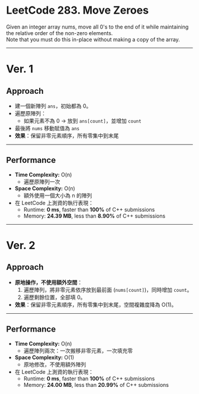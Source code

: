 # LeetCode 283. Move Zeroes 
Given an integer array nums, move all 0's to the end of it while maintaining the relative order of the non-zero elements.<br>
Note that you must do this in-place without making a copy of the array.

----

# Ver. 1

## Approach
- 建一個新陣列 `ans`，初始都為 0。
- 遍歷原陣列：
  - 如果元素不為 0 → 放到 `ans[count]`，並增加 `count`
- 最後將 `nums` 移動賦值為 `ans`
- **效果**：保留非零元素順序，所有零集中到末尾  

---

## Performance
- **Time Complexity:** O(n)  
  - 遍歷原陣列一次
- **Space Complexity:** O(n)  
  - 額外使用一個大小為 n 的陣列
- 在 LeetCode 上測資的執行表現：  
  - Runtime: **0 ms**, faster than **100%** of C++ submissions  
  - Memory: **24.39 MB**, less than **8.90%** of C++ submissions  
 
----

# Ver. 2

## Approach
- **原地操作，不使用額外空間**：
  1. 遍歷陣列，將非零元素依序放到最前面 (`nums[count]`)，同時增加 `count`。
  2. 遍歷剩餘位置，全部填 0。
- **效果**：保留非零元素順序，所有零集中到末尾，空間複雜度降為 O(1)。

---

## Performance
- **Time Complexity:** O(n)  
  - 遍歷陣列兩次：一次搬移非零元素，一次填充零
- **Space Complexity:** O(1)  
  - 原地修改，不使用額外陣列
- 在 LeetCode 上測資的執行表現：  
  - Runtime: **0 ms**, faster than **100%** of C++ submissions  
  - Memory: **24.00 MB**, less than **20.99%** of C++ submissions  

